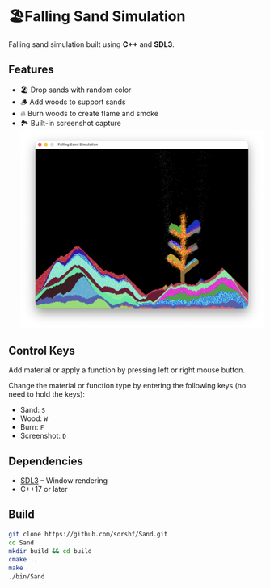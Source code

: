 # 🏖️Falling Sand Simulation

Falling sand simulation built using **C++** and **SDL3**.

## Features

- 🏖️ Drop sands with random color
- 🪵 Add woods to support sands
- 🔥 Burn woods to create flame and smoke
- 🏞️ Built-in screenshot capture
![Screenshot of the app showing flamable wood, fire, and smoke.](/assets/screenshots/World_tree.png)

## Control Keys

Add material or apply a function by pressing left or right mouse button.

Change the material or function type by entering the following keys (no need to hold the keys):

- Sand: `S`
- Wood: `W`
- Burn: `F`
- Screenshot: `D` 


## Dependencies

- [SDL3](https://www.libsdl.org) – Window rendering
- C++17 or later

## Build

```bash
git clone https://github.com/sorshf/Sand.git
cd Sand
mkdir build && cd build
cmake ..
make
./bin/Sand
```